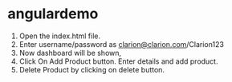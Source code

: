 # angulardemo
1) Open the index.html file. 
2) Enter username/password as clarion@clarion.com/Clarion123 
3) Now dashboard will be shown,  
4) Click On Add Product button. Enter details and add product. 
5) Delete Product by clicking on delete button.
